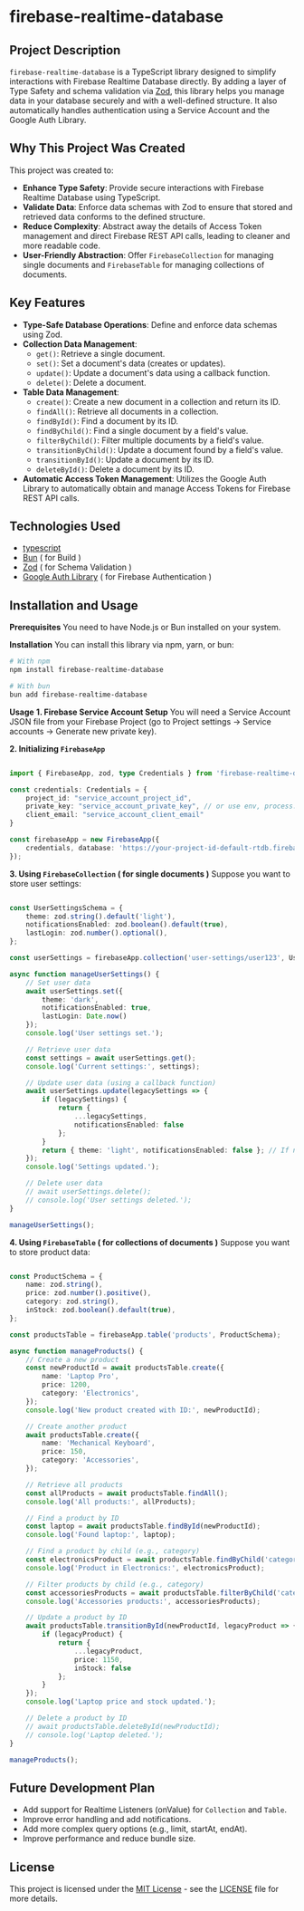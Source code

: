 
# firebase-realtime-database

## Project Description
`firebase-realtime-database` is a TypeScript library designed to simplify interactions with Firebase Realtime Database directly. By adding a layer of Type Safety and schema validation via [Zod](https://zod.dev/), this library helps you manage data in your database securely and with a well-defined structure. It also automatically handles authentication using a Service Account and the Google Auth Library.

## Why This Project Was Created
This project was created to:
- **Enhance Type Safety**: Provide secure interactions with Firebase Realtime Database using TypeScript.
- **Validate Data**: Enforce data schemas with Zod to ensure that stored and retrieved data conforms to the defined structure.
- **Reduce Complexity**: Abstract away the details of Access Token management and direct Firebase REST API calls, leading to cleaner and more readable code.
- **User-Friendly Abstraction**: Offer `FirebaseCollection` for managing single documents and `FirebaseTable` for managing collections of documents.

## Key Features
- **Type-Safe Database Operations**: Define and enforce data schemas using Zod.
- **Collection Data Management**:
  - `get()`: Retrieve a single document.
  - `set()`: Set a document's data (creates or updates).
  - `update()`: Update a document's data using a callback function.
  - `delete()`: Delete a document.
- **Table Data Management**:
  - `create()`: Create a new document in a collection and return its ID.
  - `findAll()`: Retrieve all documents in a collection.
  - `findById()`: Find a document by its ID.
  - `findByChild()`: Find a single document by a field's value.
  - `filterByChild()`: Filter multiple documents by a field's value.
  - `transitionByChild()`: Update a document found by a field's value.
  - `transitionById()`: Update a document by its ID.
  - `deleteById()`: Delete a document by its ID.
- **Automatic Access Token Management**: Utilizes the Google Auth Library to automatically obtain and manage Access Tokens for Firebase REST API calls.

## Technologies Used
- [typescript](https://www.typescriptlang.org/)
- [Bun](https://bun.sh) ( for Build )
- [Zod](https://zod.dev) ( for Schema Validation )
- [Google Auth Library](https://github.com/googleapis/google-auth-library-nodejs) ( for Firebase Authentication )

## Installation and Usage

**Prerequisites**
You need to have Node.js or Bun installed on your system.

**Installation**
You can install this library via npm, yarn, or bun:
``` bash
# With npm
npm install firebase-realtime-database

# With bun
bun add firebase-realtime-database
```

**Usage**
**1. Firebase Service Account Setup**
You will need a Service Account JSON file from your Firebase Project (go to Project settings -> Service accounts -> Generate new private key).

**2. Initializing `FirebaseApp`**
``` ts

import { FirebaseApp, zod, type Credentials } from 'firebase-realtime-database';

const credentials: Credentials = {
    project_id: "service_account_project_id",
    private_key: "service_account_private_key", // or use env, process.env['PRIVATE_KEY'].replace(/\\n/g, '\n')
    client_email: "service_account_client_email"
}

const firebaseApp = new FirebaseApp({
    credentials, database: 'https://your-project-id-default-rtdb.firebaseio.com/' // Your Realtime Database URL
});

```

**3. Using `FirebaseCollection` ( for single documents )**
Suppose you want to store user settings:
``` ts

const UserSettingsSchema = {
    theme: zod.string().default('light'),
    notificationsEnabled: zod.boolean().default(true),
    lastLogin: zod.number().optional(),
};

const userSettings = firebaseApp.collection('user-settings/user123', UserSettingsSchema);

async function manageUserSettings() {
    // Set user data
    await userSettings.set({
        theme: 'dark',
        notificationsEnabled: true,
        lastLogin: Date.now()
    });
    console.log('User settings set.');

    // Retrieve user data
    const settings = await userSettings.get();
    console.log('Current settings:', settings);

    // Update user data (using a callback function)
    await userSettings.update(legacySettings => {
        if (legacySettings) {
            return {
                ...legacySettings,
                notificationsEnabled: false
            };
        }
        return { theme: 'light', notificationsEnabled: false }; // If no existing data
    });
    console.log('Settings updated.');

    // Delete user data
    // await userSettings.delete();
    // console.log('User settings deleted.');
}

manageUserSettings();

```

**4. Using `FirebaseTable` ( for collections of documents )**
Suppose you want to store product data:
``` ts

const ProductSchema = {
    name: zod.string(),
    price: zod.number().positive(),
    category: zod.string(),
    inStock: zod.boolean().default(true),
};

const productsTable = firebaseApp.table('products', ProductSchema);

async function manageProducts() {
    // Create a new product
    const newProductId = await productsTable.create({
        name: 'Laptop Pro',
        price: 1200,
        category: 'Electronics',
    });
    console.log('New product created with ID:', newProductId);

    // Create another product
    await productsTable.create({
        name: 'Mechanical Keyboard',
        price: 150,
        category: 'Accessories',
    });

    // Retrieve all products
    const allProducts = await productsTable.findAll();
    console.log('All products:', allProducts);

    // Find a product by ID
    const laptop = await productsTable.findById(newProductId);
    console.log('Found laptop:', laptop);

    // Find a product by child (e.g., category)
    const electronicsProduct = await productsTable.findByChild('category', 'Electronics');
    console.log('Product in Electronics:', electronicsProduct);

    // Filter products by child (e.g., category)
    const accessoriesProducts = await productsTable.filterByChild('category', 'Accessories');
    console.log('Accessories products:', accessoriesProducts);

    // Update a product by ID
    await productsTable.transitionById(newProductId, legacyProduct => {
        if (legacyProduct) {
            return {
                ...legacyProduct,
                price: 1150,
                inStock: false
            };
        }
    });
    console.log('Laptop price and stock updated.');

    // Delete a product by ID
    // await productsTable.deleteById(newProductId);
    // console.log('Laptop deleted.');
}

manageProducts();

```

## Future Development Plan
- Add support for Realtime Listeners (onValue) for `Collection` and `Table`.
- Improve error handling and add notifications.
- Add more complex query options (e.g., limit, startAt, endAt).
- Improve performance and reduce bundle size.

## License
This project is licensed under the [MIT License](https://opensource.org/license/MIT) - see the [LICENSE](LICENSE) file for more details.
